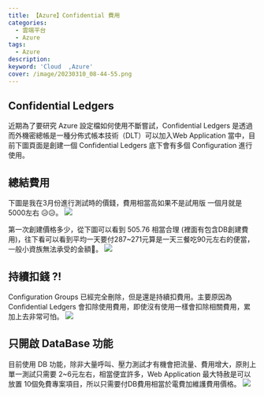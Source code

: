 ```yaml
---
title: 【Azure】Confidential 費用
categories: 
  - 雲端平台
  - Azure
tags: 
  - Azure
description:
keyword: 'Cloud  ,Azure'
cover: /image/20230310_08-44-55.png
---
```



## Confidential Ledgers
近期為了要研究 Azure 設定檔如何使用不斷嘗試，Confidential Ledgers 是透過而外機密總帳是一種分佈式帳本技術（DLT）可以加入Web Application 當中，目前下圖頁面是創建一個 Confidential Ledgers 底下會有多個 Configuration 進行使用。


## 總結費用
下圖是我在3月份進行測試時的價錢，費用相當高如果不是試用版 一個月就是5000左右 😥😥。
![](/image/20230405_11-51-23.png)

第一次創建價格多少，從下圖可以看到 505.76 相當合理 (裡面有包含DB創建費用)，往下看可以看到平均一天要付287~271元算是一天三餐吃90元左右的便當，一般小資族無法承受的金額🤮。
![](/image/20230405_11-53-45.png)

## 持續扣錢 ?!
Configuration Groups 已經完全刪除，但是還是持續扣費用。主要原因為 Confidential Ledgers 會扣除使用費用，即使沒有使用一樣會扣除相關費用，累加上去非常可怕。
![](/image/20230405_11-59-17.png)


## 只開啟 DataBase 功能
目前使用 DB 功能，除非大量呼叫、壓力測試才有機會把流量、費用增大，原則上單一測試只需要 2~6元左右，相當便宜許多，Web Application 最大特赦是可以放置 10個免費專案項目，所以只需要付DB費用相當於電費加維護費用價格。
 ![](/image/20230405_12-23-18.png)